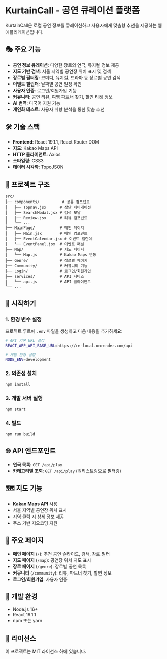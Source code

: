 # KurtainCall - 공연 큐레이션 플랫폼

KurtainCall은 로컬 공연 정보를 큐레이션하고 사용자에게 맞춤형 추천을 제공하는 웹 애플리케이션입니다.

## 🎭 주요 기능

- **공연 정보 큐레이션**: 다양한 장르의 연극, 뮤지컬 정보 제공
- **지도 기반 검색**: 서울 지역별 공연장 위치 표시 및 검색
- **장르별 필터링**: 코미디, 뮤지컬, 드라마 등 장르별 공연 검색
- **이벤트 캘린더**: 날짜별 공연 일정 확인
- **사용자 인증**: 로그인/회원가입 기능
- **커뮤니티**: 공연 리뷰, 여행 파트너 찾기, 할인 티켓 정보
- **AI 번역**: 다국어 지원 기능
- **개인화 테스트**: 사용자 취향 분석을 통한 맞춤 추천

## 🛠 기술 스택

- **Frontend**: React 19.1.1, React Router DOM
- **지도**: Kakao Maps API
- **HTTP 클라이언트**: Axios
- **스타일링**: CSS3
- **데이터 시각화**: TopoJSON

## 📁 프로젝트 구조

```
src/
├── components/          # 공통 컴포넌트
│   ├── Topnav.jsx      # 상단 네비게이션
│   ├── SearchModal.jsx # 검색 모달
│   ├── Review.jsx      # 리뷰 컴포넌트
│   └── ...
├── MainPage/           # 메인 페이지
│   ├── Main.jsx        # 메인 컴포넌트
│   ├── EventCalendar.jsx # 이벤트 캘린더
│   └── EventPanel.jsx  # 이벤트 패널
├── Map/                # 지도 페이지
│   └── Map.js          # Kakao Maps 연동
├── Genre/              # 장르별 페이지
├── Community/          # 커뮤니티 기능
├── Login/              # 로그인/회원가입
├── services/           # API 서비스
│   └── api.js          # API 클라이언트
└── ...
```

## 🚀 시작하기

### 1. 환경 변수 설정
프로젝트 루트에 `.env` 파일을 생성하고 다음 내용을 추가하세요:

```bash
# API 기본 URL 설정
REACT_APP_API_BASE_URL=https://re-local.onrender.com/api

# 개발 환경 설정
NODE_ENV=development
```

### 2. 의존성 설치
```bash
npm install
```

### 3. 개발 서버 실행
```bash
npm start
```

### 4. 빌드
```bash
npm run build
```

## 🌐 API 엔드포인트

- **연극 목록**: `GET /api/play`
- **카테고리별 조회**: `GET /api/play` (쿼리스트링으로 필터링)

## 🗺 지도 기능

- **Kakao Maps API** 사용
- 서울 지역별 공연장 위치 표시
- 지역 클릭 시 상세 정보 제공
- 주소 기반 지오코딩 지원

## 🎨 주요 페이지

- **메인 페이지** (`/`): 추천 공연 슬라이드, 검색, 장르 필터
- **지도 페이지** (`/map`): 공연장 위치 지도 표시
- **장르 페이지** (`/genre`): 장르별 공연 목록
- **커뮤니티** (`/community`): 리뷰, 파트너 찾기, 할인 정보
- **로그인/회원가입**: 사용자 인증

## 🔧 개발 환경

- Node.js 16+
- React 19.1.1
- npm 또는 yarn

## 📝 라이선스

이 프로젝트는 MIT 라이선스 하에 있습니다.